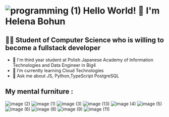 # ![programming (1)](https://github.com/user-attachments/assets/b8a179cd-2dac-4e92-99ec-83afd15d3338) Hello World! 👋 I'm Helena Bohun 
## :woman_technologist: Student of Computer Science who is willing to become a fullstack developer


- :school: I'm third year student at Polish Japanese Academy of Information Technologies and Data Engineer in Big4
- 🌱 I’m currently learning Cloud Technologies 
- 💬 Ask me about JS, Python,TypeScript PostgreSQL

## My mental furniture :
![image (2)](https://github.com/user-attachments/assets/359c2706-05a0-462a-b085-a718f3ca444f) ![image (1)](https://github.com/user-attachments/assets/b6aa363b-a755-4a06-9242-203fa3be3cb1)  ![image (3)](https://github.com/user-attachments/assets/fc40aa7f-33e3-4950-849a-67c9f74df316) ![image (13)](https://github.com/user-attachments/assets/fd1ffa1a-c533-45da-8cfe-764686208b49) ![image (4)](https://github.com/user-attachments/assets/aad194e3-9a65-42c0-a349-36b44ab8ec19)  ![image (5)](https://github.com/user-attachments/assets/8330a845-bfba-4255-9290-754bbe4f89f6) ![image (6)](https://github.com/user-attachments/assets/3d20e5c6-3a5c-418e-ac23-dc0d13a18f65) ![image (8)](https://github.com/user-attachments/assets/03bc8f70-7b55-4e30-bea7-b8b32f9eb9ee) ![image (9)](https://github.com/user-attachments/assets/13cbc2e2-9859-43e3-b0e6-cbc1fd382d2c)  ![image (11)](https://github.com/user-attachments/assets/82be4d29-7446-4062-a9da-595272987032)  









